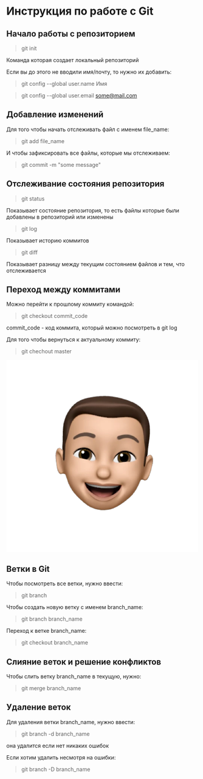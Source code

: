 # Инструкция по работе с Git

## Начало работы с репозиторием
> git init

Команда которая создает локальный репозиторий

Если вы до этого не вводили имя/почту, то нужно их добавить:
> git config --global user.name Имя

> git config --global user.email some@mail.com

## Добавление изменений
Для того чтобы начать отслеживать файл с именем file_name:
> git add file_name

И чтобы зафиксировать все файлы, которые мы отслеживаем:
> git commit -m "some message"

## Отслеживание состояния репозитория

> git status

Показывает состояние репозитория, то есть файлы которые были добавлены в репозиторий или изменены

> git log

Показывает историю коммитов

> git diff

Показывает разницу между текущим состоянием файлов и тем, что отслеживается

## Переход между коммитами
Можно перейти к прошлому коммиту командой:

> git checkout commit_code

commit_code - код коммита, который можно посмотреть в git log

Для того чтобы вернуться к актуальному коммиту:

> git chechout master

![error: picture not found](sticker.png)

## Ветки в Git

Чтобы посмотреть все ветки, нужно ввести:

> git branch

Чтобы создать новую ветку с именем branch_name:

> git branch branch_name

Переход к ветке branch_name:

> git checkout branch_name 

## Слияние веток и решение конфликтов

Чтобы слить ветку branch_name в текущую, нужно:

> git merge branch_name

## Удаление веток
Для удаления ветки branch_name, нужно ввести:

> git branch -d branch_name

она удалится если нет никаких ошибок

Если хотим удалить несмотря на ошибки:

> git branch -D branch_name
